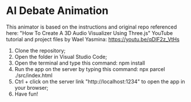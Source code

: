 # AI Debate Animation

This animator is based on the instructions and original repo referenced here:
"How To Create A 3D Audio Visualizer Using Three.js" YouTube tutorial and project files by Wael Yasmina: https://youtu.be/qDIF2z_VtHs


1. Clone the repository;
2. Open the folder in Visual Studio Code;
3. Open the terminal and type this command: npm install
4. Run the app on the server by typing this command: npx parcel ./src/index.html
5. Ctrl + click on the server link "http://localhost:1234" to open the app in your browser;
6. Have fun!
